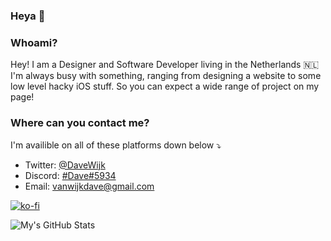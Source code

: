 ### Heya 👋

### Whoami?
Hey! I am a Designer and Software Developer living in the Netherlands 🇳🇱 I'm always busy with something, ranging from designing a website to some low level hacky iOS stuff. So you can expect a wide range of project on my page!

### Where can you contact me?
I'm availible on all of these platforms down below ⤵️
+ Twitter: [@DaveWijk](https://twitter.com/davewijk)
+ Discord: [#Dave#5934](https://discord.com/)
+ Email: [vanwijkdave@gmail.com](mailto:vanwijkdave@gmail.com)

[![ko-fi](https://ko-fi.com/img/githubbutton_sm.svg)](https://ko-fi.com/E1E6Y76V)

![My's GitHub Stats](https://github-readme-stats.vercel.app/api?username=vanwijkdave&show_icons=true&theme=tokyonight)
